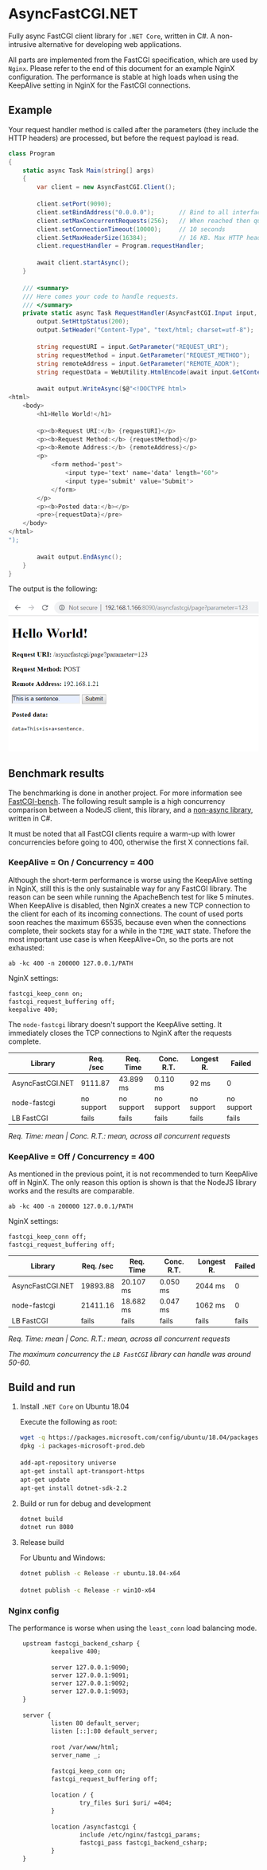 # AsyncFastCGI.NET

Fully async FastCGI client library for `.NET Core`, written in C#. A non-intrusive alternative for developing web applications.

All parts are implemented from the FastCGI specification, which are used by `Nginx`. Please refer to the end of this document
for an example NginX configuration. The performance is stable at high loads when using the KeepAlive setting in NginX for the FastCGI connections.

## Example

Your request handler method is called after the parameters (they include the HTTP headers) are processed, but before the request payload is read.

```csharp
class Program
{
    static async Task Main(string[] args)
    {
        var client = new AsyncFastCGI.Client();

        client.setPort(9090);
        client.setBindAddress("0.0.0.0");       // Bind to all interfaces
        client.setMaxConcurrentRequests(256);   // When reached then queued
        client.setConnectionTimeout(10000);     // 10 seconds
        client.SetMaxHeaderSize(16384);         // 16 KB. Max HTTP header length
        client.requestHandler = Program.requestHandler;
        
        await client.startAsync();
    }

    /// <summary>
    /// Here comes your code to handle requests.
    /// </summary>
    private static async Task RequestHandler(AsyncFastCGI.Input input, AsyncFastCGI.Output output) {
        output.SetHttpStatus(200);
        output.SetHeader("Content-Type", "text/html; charset=utf-8");

        string requestURI = input.GetParameter("REQUEST_URI");
        string requestMethod = input.GetParameter("REQUEST_METHOD");
        string remoteAddress = input.GetParameter("REMOTE_ADDR");
        string requestData = WebUtility.HtmlEncode(await input.GetContentAsync());

        await output.WriteAsync($@"<!DOCTYPE html>
<html>
    <body>
        <h1>Hello World!</h1>
        
        <p><b>Request URI:</b> {requestURI}</p>
        <p><b>Request Method:</b> {requestMethod}</p>
        <p><b>Remote Address:</b> {remoteAddress}</p>
        <p>
            <form method='post'>
                <input type='text' name='data' length='60'>
                <input type='submit' value='Submit'>
            </form>
        </p>
        <p><b>Posted data:</b></p>
        <pre>{requestData}</pre>
    </body>
</html>
");

        await output.EndAsync();
    }
}
```

The output is the following:

![The output of the example application](doc/example.png)

## Benchmark results

The benchmarking is done in another project. For more information see [FastCGI-bench](https://github.com/bolner/FastCGI-bench). The following result sample is a high concurrency comparison between a NodeJS client, this library, and a [non-async library](https://github.com/LukasBoersma/FastCGI), written in C#.

It must be noted that all FastCGI clients require a warm-up with lower concurrencies before going to 400, otherwise the first X connections fail.

### KeepAlive = On / Concurrency = 400

Although the short-term performance is worse using the KeepAlive setting in NginX, still this is the only sustainable way for any FastCGI library.
The reason can be seen while running the ApacheBench test for like 5 minutes. When KeepAlive is disabled, then NginX creates a
new TCP connection to the client for each of its incoming connections. The count of used ports soon reaches the maximum 65535,
because even when the connections complete, their sockets stay for a while in the `TIME_WAIT` state. Thefore the most important use case is when KeepAlive=On, so the ports are not exhausted:

    ab -kc 400 -n 200000 127.0.0.1/PATH

NginX settings:

    fastcgi_keep_conn on;
    fastcgi_request_buffering off;
    keepalive 400;

The `node-fastcgi` library doesn't support the KeepAlive setting. It immediately closes the TCP connections to NginX after the requests complete.

| Library          | Req. /sec  | Req. Time  | Conc. R.T. | Longest R. | Failed     |
|------------------|------------|------------|------------|------------|------------|
| AsyncFastCGI.NET | 9111.87    | 43.899 ms  | 0.110 ms   | 92 ms      | 0          |
| node-fastcgi     | no support | no support | no support | no support | no support |
| LB FastCGI       | fails      | fails      | fails      | fails      | fails      |

*Req. Time: mean | Conc. R.T.: mean, across all concurrent requests*

### KeepAlive = Off / Concurrency = 400

As mentioned in the previous point, it is not recommended to turn KeepAlive off in NginX.
The only reason this option is shown is that the NodeJS library works and the results are comparable.

    ab -kc 400 -n 200000 127.0.0.1/PATH

NginX settings:

    fastcgi_keep_conn off;
    fastcgi_request_buffering off;

| Library          | Req. /sec | Req. Time | Conc. R.T. | Longest R. | Failed |
|------------------|-----------|-----------|------------|------------|--------|
| AsyncFastCGI.NET | 19893.88  | 20.107 ms | 0.050 ms   | 2044 ms    | 0      |
| node-fastcgi     | 21411.16  | 18.682 ms | 0.047 ms   | 1062 ms    | 0      |
| LB FastCGI       | fails     | fails     | fails      | fails      | fails  |

*Req. Time: mean | Conc. R.T.: mean, across all concurrent requests*

*The maximum concurrency the `LB FastCGI` library can handle was around 50-60.*

## Build and run

1. Install `.NET Core` on Ubuntu 18.04

    Execute the following as root:

    ```bash
    wget -q https://packages.microsoft.com/config/ubuntu/18.04/packages-microsoft-prod.deb
    dpkg -i packages-microsoft-prod.deb

    add-apt-repository universe
    apt-get install apt-transport-https
    apt-get update
    apt-get install dotnet-sdk-2.2
    ```

2. Build or run for debug and development

    ```bash
    dotnet build
    dotnet run 8080
    ```

3. Release build

    For Ubuntu and Windows:

    ```bash
    dotnet publish -c Release -r ubuntu.18.04-x64

    dotnet publish -c Release -r win10-x64
    ```

### Nginx config

The performance is worse when using the `least_conn` load balancing mode.

        upstream fastcgi_backend_csharp {
                keepalive 400;

                server 127.0.0.1:9090;
                server 127.0.0.1:9091;
                server 127.0.0.1:9092;
                server 127.0.0.1:9093;
        }

        server {
                listen 80 default_server;
                listen [::]:80 default_server;

                root /var/www/html;
                server_name _;

                fastcgi_keep_conn on;
                fastcgi_request_buffering off;

                location / {
                        try_files $uri $uri/ =404;
                }

                location /asyncfastcgi {
                        include /etc/nginx/fastcgi_params;
                        fastcgi_pass fastcgi_backend_csharp;
                }
        }
